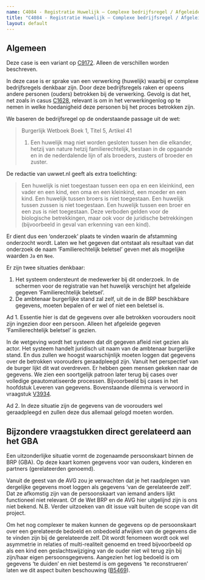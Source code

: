 ```yaml
---
name: C4084 - Registratie Huwelijk – Complexe bedrijfsregel / Afgeleide informatie
title: "C4084 - Registratie Huwelijk – Complexe bedrijfsregel / Afgeleide informatie"
layout: default
---
```

## Algemeen
Deze case is een variant op [C9172](./9172.md). Alleen de verschillen worden beschreven.

In deze case is er sprake van een verwerking (huwelijk) waarbij er complexe bedrijfsregels denkbaar zijn. Door deze bedrijfsregels raken er opeens andere personen (ouders) betrokken bij de verwerking. Gevolg is dat het, net zoals in casus [C1628](./1628.md), relevant is om in het verwerkingenlog op te nemen in welke hoedanigheid deze personen bij het proces betrokken zijn.

We baseren de bedrijfsregel op de onderstaande passage uit de wet: 
> Burgerlijk Wetboek Boek 1, Titel 5, Artikel 41
> 1. Een huwelijk mag niet worden gesloten tussen hen die elkander, hetzij van nature hetzij familierechtelijk, bestaan in de opgaande en in de nederdalende lijn of als broeders, zusters of broeder en zuster. 

De redactie van uwwet.nl geeft als extra toelichting:

> Een huwelijk is niet toegestaan tussen een opa en een kleinkind, een vader en een kind, een oma en een kleinkind, een moeder en een kind. Een huwelijk tussen broers is niet toegestaan. Een huwelijk tussen zussen is niet toegestaan. Een huwelijk tussen een broer en een zus is niet toegestaan. Deze verboden gelden voor de biologische betrekkingen, maar ook voor de juridische betrekkingen (bijvoorbeeld in geval van erkenning van een kind).

Er dient dus een ‘onderzoek’ plaats te vinden waarin de afstamming onderzocht wordt. Laten we het gegeven dat ontstaat als resultaat van dat onderzoek de naam ‘Familierechtelijk beletsel’ geven met als mogelijke waarden `Ja` en `Nee`.

Er zijn twee situaties denkbaar:
1.	Het systeem ondersteunt de medewerker bij dit onderzoek. In de schermen voor de registratie van het huwelijk verschijnt het afgeleide gegeven ‘Familierechtelijk beletsel’.
2.	De ambtenaar burgerlijke stand zal zelf, uit de in de BRP beschikbare gegevens, moeten bepalen of er wel of niet een beletsel is.

Ad 1. 
Essentie hier is dat de gegevens over alle betrokken voorouders nooit zijn ingezien door een persoon. Alleen het afgeleide gegeven ‘Familierechtelijk beletsel’ is gezien.

In de wetgeving wordt het systeem dat dit gegeven afleid niet gezien als actor. Het systeem handelt juridisch uit naam van de ambtenaar burgerlijke stand. En dus zullen we hoogst waarschijnlijk moeten loggen dat gegevens over de betrokken voorouders geraadpleegd zijn. Vanuit het perspectief van de burger lijkt dit wat overdreven. Er hebben geen mensen gekeken naar de gegevens. We zien een soortgelijk patroon later terug bij cases over volledige geautomatiseerde processen. Bijvoorbeeld bij cases in het hoofdstuk Leveren van gegevens.
Bovenstaande dilemma is verwoord in vraagstuk [V3934](./3934.md).

Ad 2.
In deze situatie zijn de gegevens van de voorouders wel geraadpleegd en zullen deze dus allemaal gelogd moeten worden.

## Bijzondere vraagstukken direct gerelateerd aan het GBA
Een uitzonderlijke situatie vormt de zogenaamde persoonskaart binnen de BRP (GBA). Op deze kaart komen gegevens voor van ouders, kinderen en partners (gerelateerden genoemd). 

Vanuit de geest van de AVG zou je verwachten dat je het raadplegen van dergelijke gegevens moet loggen als gegevens ‘van de gerelateerde zelf’. Dat ze afkomstig zijn van de persoonskaart van iemand anders lijkt functioneel niet relevant. Of de Wet BRP en de AVG hier uitgelijnd zijn is ons niet bekend.
N.B. Verder uitzoeken van dit issue valt buiten de scope van dit project.

Om het nog complexer te maken kunnen de gegevens op de persoonskaart over een gerelateerde bedoeld en onbedoeld afwijken van de gegevens die te vinden zijn bij de gerelateerde zelf. Dit wordt fenomeen wordt ook wel asymmetrie in relaties of multi-realiteit genoemd en treed bijvoorbeeld op als een kind een geslachtswijziging van de ouder niet wil terug zijn bij zijn/haar eigen persoonsgegevens. Aangezien het log bedoeld is om gegevens ‘te duiden’ en niet bestemd is om gegevens ‘te reconstrueren’ laten we dit aspect buiten beschouwing ([B5469](./5469.md)). 


